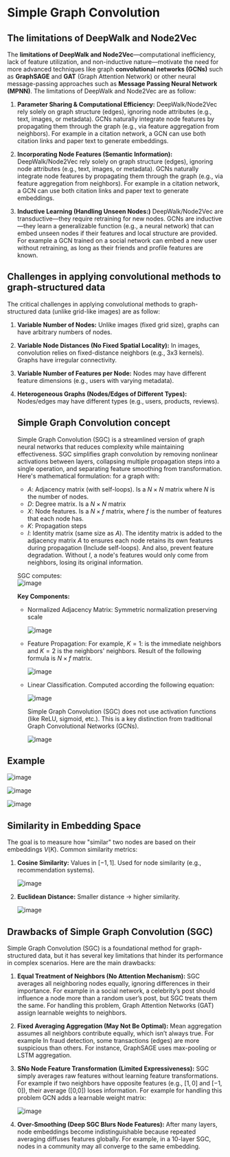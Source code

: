# Simple Graph Convolution

## The limitations of DeepWalk and Node2Vec

The **limitations of DeepWalk and Node2Vec**—computational inefficiency, lack of feature utilization, and non-inductive nature—motivate the need for more advanced techniques like graph **convolutional networks (GCNs)** such as **GraphSAGE** and **GAT** (Graph Attention Network) or other neural message-passing approaches such as **Message Passing Neural Network (MPNN)**. The limitations of DeepWalk and Node2Vec are as follow:  

1. **Parameter Sharing & Computational Efficiency:** DeepWalk/Node2Vec rely solely on graph structure (edges), ignoring node attributes (e.g., text, images, or metadata). GCNs naturally integrate node features by propagating them through the graph (e.g., via feature aggregation from neighbors). For example in a citation network, a GCN can use both citation links and paper text to generate embeddings.
   
2. **Incorporating Node Features (Semantic Information):** DeepWalk/Node2Vec rely solely on graph structure (edges), ignoring node attributes (e.g., text, images, or metadata). GCNs naturally integrate node features by propagating them through the graph (e.g., via feature aggregation from neighbors). For example in a citation network, a GCN can use both citation links and paper text to generate embeddings.
   
3. **Inductive Learning (Handling Unseen Nodes:)** DeepWalk/Node2Vec are transductive—they require retraining for new nodes. GCNs are inductive—they learn a generalizable function (e.g., a neural network) that can embed unseen nodes if their features and local structure are provided. For example a GCN trained on a social network can embed a new user without retraining, as long as their friends and profile features are known.

## Challenges in applying convolutional methods to graph-structured data  
The critical challenges in applying convolutional methods to graph-structured data (unlike grid-like images) are as follow: 
1. **Variable Number of Nodes:** Unlike images (fixed grid size), graphs can have arbitrary numbers of nodes.
2. **Variable Node Distances (No Fixed Spatial Locality):** In images, convolution relies on fixed-distance neighbors (e.g., 3x3 kernels). Graphs have irregular connectivity.
3. **Variable Number of Features per Node:** Nodes may have different feature dimensions (e.g., users with varying metadata).
4. **Heterogeneous Graphs (Nodes/Edges of Different Types):** Nodes/edges may have different types (e.g., users, products, reviews).

   ## Simple Graph Convolution concept

   Simple Graph Convolution (SGC) is a streamlined version of graph neural networks that reduces complexity while maintaining effectiveness. SGC simplifies graph convolution by removing nonlinear activations between layers, collapsing multiple propagation steps into a single operation, and separating feature smoothing from transformation. Here's mathematical formulation: for a graph with:
   * $A$: Adjacency matrix (with self-loops). Is a $N×N$ matrix where $N$ is the number of nodes.
   * $D$: Degree matrix. Is a $N×N$ matrix
   * $X$: Node features. Is a $N×f$ matrix, where $f$ is the number of features that each node has.
   * $K$: Propagation steps
   * $I$: Identity matrix (same size as $A$). The identity matrix is added to the adjacency matrix $A$ to ensures each node retains its own features during propagation (Include self-loops). And also, prevent feature degradation. Without $I$, a node's features would only come from neighbors, losing its original information.
     
    SGC computes:  
    ![image](https://github.com/user-attachments/assets/701d204c-345c-48a2-b776-19770120dab2)

   **Key Components:**

    * Normalized Adjacency Matrix: Symmetric normalization preserving scale
      
      ![image](https://github.com/user-attachments/assets/0f2e7b20-5cb4-4c70-8bd6-d5d708f31fc6)
      
    * Feature Propagation: For example, $K=1:$ is the immediate neighbors and $K=2$ is the neighbors' neighbors. Result of the following formula is $N×f$ matrix.

      ![image](https://github.com/user-attachments/assets/51605894-89e3-4143-bf8c-6009e235aa2a)
      
    * Linear Classification. Computed according the following equation:

      ![image](https://github.com/user-attachments/assets/f603644d-e591-4c52-820d-18cf9a8a13f9)
     
        Simple Graph Convolution (SGC) does not use activation functions (like ReLU, sigmoid, etc.). This is a key distinction from traditional Graph Convolutional Networks (GCNs).

       ![image](https://github.com/user-attachments/assets/a1449983-5dbe-4f5d-b23d-d4ac51edc4e5)

  
## Example

![image](https://github.com/user-attachments/assets/d2d390ba-63c9-4c05-91b3-7d5ec89f67c8)

![image](https://github.com/user-attachments/assets/0d1659d0-0b70-4df5-93a1-84e76a83b2d7)

![image](https://github.com/user-attachments/assets/0a711cd2-4632-4dd7-92e5-c902f9482fbc)

 
## Similarity in Embedding Space  

The goal is to measure how "similar" two nodes are based on their embeddings $V(K)$. Common similarity metrics:  

 1) **Cosine Similarity:**  Values in $[−1,1]$. Used for node similarity (e.g., recommendation systems).

     ![image](https://github.com/user-attachments/assets/65cb93d5-aa0c-4514-92de-5cc2f91ff216)

 3) **Euclidean Distance:**  Smaller distance → higher similarity.

    ![image](https://github.com/user-attachments/assets/2dbb1102-a133-4e95-8fa9-6824828f10de)

## Drawbacks of Simple Graph Convolution (SGC)  
Simple Graph Convolution (SGC) is a foundational method for graph-structured data, but it has several key limitations that hinder its performance in complex scenarios. Here are the main drawbacks:  

1) **Equal Treatment of Neighbors (No Attention Mechanism):** SGC averages all neighboring nodes equally, ignoring differences in their importance. For example in a social network, a celebrity’s post should influence a node more than a random user’s post, but SGC treats them the same. For handling this problem, Graph Attention Networks (GAT) assign learnable weights to neighbors.
2) **Fixed Averaging Aggregation (May Not Be Optimal):**  Mean aggregation assumes all neighbors contribute equally, which isn’t always true. For example In fraud detection, some transactions (edges) are more suspicious than others. For instance, GraphSAGE uses max-pooling or LSTM aggregation.
3) **SNo Node Feature Transformation (Limited Expressiveness):** SGC simply averages raw features without learning feature transformations. For example if two neighbors have opposite features (e.g., $[1,0]$ and $[-1,0]$), their average ([0,0]) loses information. For example for handling this problem GCN adds a learnable weight matrix:  

     ![image](https://github.com/user-attachments/assets/c928ee25-43f5-4227-af5a-ee474f39cd6b)  

5) **Over-Smoothing (Deep SGC Blurs Node Features):** After many layers, node embeddings become indistinguishable because repeated averaging diffuses features globally. For example, in a 10-layer SGC, nodes in a community may all converge to the same embedding.

